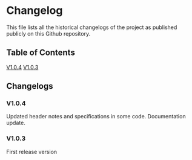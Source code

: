 # Changelog
This file lists all the historical changelogs of the project as published publicly on this Github repository.

## Table of Contents
[V1.0.4](#v104)
[V1.0.3](#v103)


## Changelogs
### V1.0.4
Updated header notes and specifications in some code.
Documentation update.

### V1.0.3
First release version